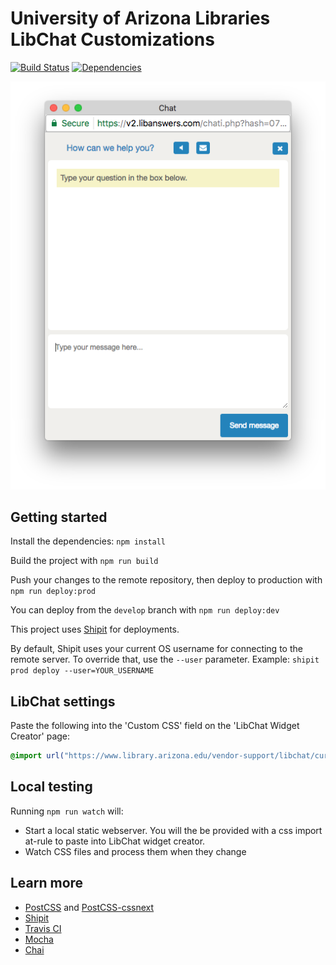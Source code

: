 # University of Arizona Libraries LibChat Customizations

[![Build Status](https://travis-ci.org/ualibraries/ual-libchat.svg?branch=master)](https://travis-ci.org/ualibraries/ual-libchat)
[![Dependencies](https://david-dm.org/ualibraries/ual-libchat.svg)](https://david-dm.org/ualibraries/ual-libchat)

![Screenshot](screenshot.png)

## Getting started

Install the dependencies: `npm install`

Build the project with `npm run build`

Push your changes to the remote repository, then deploy to production with `npm run deploy:prod`

You can deploy from the `develop` branch with `npm run deploy:dev`

This project uses [Shipit](https://github.com/shipitjs/shipit) for deployments.

By default, Shipit uses your current OS username for connecting to the remote server. To override that, use the `--user` parameter. Example: `shipit prod deploy --user=YOUR_USERNAME`

## LibChat settings

Paste the following into the 'Custom CSS' field on the 'LibChat Widget Creator' page:

```css
@import url("https://www.library.arizona.edu/vendor-support/libchat/current/css/ual-libchat.css");
```

## Local testing

Running `npm run watch` will:

* Start a local static webserver.
You will the be provided with a css import at-rule to paste into LibChat widget creator.
* Watch CSS files and process them when they change

## Learn more

* [PostCSS](http://postcss.org/) and [PostCSS-cssnext](http://cssnext.io/)
* [Shipit](https://github.com/shipitjs/shipit)
* [Travis CI](https://travis-ci.org/)
* [Mocha](http://mochajs.org/)
* [Chai](http://chaijs.com/)
